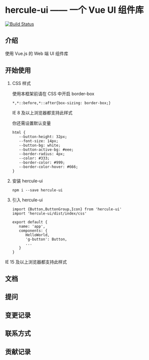 # hercule-ui —— 一个 Vue UI 组件库

[![Build Status](https://travis-ci.org/HerculeGuan/vue-wheel.svg?branch=main)](https://travis-ci.org/HerculeGuan/vue-wheel)

## 介绍

使用 Vue.js 的 Web 端 UI 组件库

## 开始使用

1. CSS 样式

   使用本框架前请在 CSS 中开启 border-box

   ```
   *,*::before,*::after{box-sizing: border-box;}
   ```

   IE 8 及以上浏览器都支持此样式

   你还需设置默认变量

   ```
   html {
      --button-height: 32px;
      --font-size: 14px;
      --button-bg: white;
      --button-active-bg: #eee;
      --border-radius: 4px;
      --color: #333;
      --border-color: #999;
      --border-color-hover: #666;
   }
   ```

2. 安装 hercule-ui

   ```
   npm i --save hercule-ui
   ```

3. 引入 hercule-ui

   ```
   import {Button,ButtonGroup,Icon} from 'hercule-ui'
   import 'hercule-ui/dist/index/css'

   export default {
      name: 'app',
      components: {
         HelloWorld,
         'g-button': Button,
         ...
      }
   }
   ```


IE 15 及以上浏览器都支持此样式

## 文档

## 提问

## 变更记录

## 联系方式

## 贡献记录
